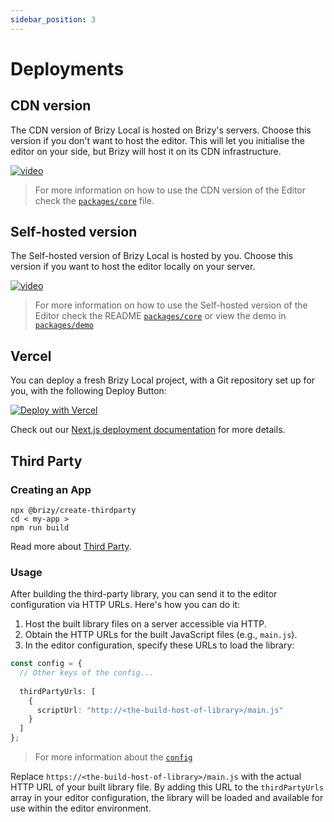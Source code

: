 ```yaml
---
sidebar_position: 3
---
```


# Deployments

## CDN version
The CDN version of Brizy Local is hosted on Brizy's servers. Choose this version if you don't want to host the editor. This will let you initialise the editor on your side, but Brizy will host it on its CDN infrastructure.

[![video](/img/deployment.jpg)](https://user-images.githubusercontent.com/10077249/206906576-cc654003-9b6d-4661-88dd-affb63ba538d.mp4)

> For more information on how to use the CDN version of the Editor check the [`packages/core`](https://github.com/EasyBrizy/Brizy-Local/blob/master/packages/core/docs/cdn.MD) file.

## Self-hosted version

The Self-hosted version of Brizy Local is hosted by you. Choose this version if you want to host the editor locally on your server.

[![video](/img/deployment.jpg)](https://user-images.githubusercontent.com/10077249/206906566-1d2087fc-847c-4530-8760-9b169dd3ed65.mp4)

> For more information on how to use the Self-hosted version of the Editor check the README [`packages/core`](https://github.com/EasyBrizy/Brizy-Local/blob/master/packages/core/docs/self-hosted.MD) or view the demo in [`packages/demo`](https://github.com/EasyBrizy/Brizy-Local/blob/master/packages/demo/README.MD)

## Vercel

You can deploy a fresh Brizy Local project, with a Git repository set up for you, with the following Deploy Button:

[![Deploy with Vercel](https://vercel.com/button)](https://vercel.com/new/clone?repository-url=https://github.com/EasyBrizy/Brizy-Local-Editor&project-name=brizy-local-editor&repository-name=brizy-local-editor&output-directory=packages/demo/public)

Check out our [Next.js deployment documentation](https://nextjs.org/docs/deployment) for more details.

## Third Party

### Creating an App

```shell
npx @brizy/create-thirdparty
cd < my-app >
npm run build
```

Read more about [Third Party](https://github.com/EasyBrizy/Brizy-Local-Editor/blob/master/packages/core/docs/thirdParty.md).

### Usage
After building the third-party library, you can send it to the editor configuration via HTTP URLs. 
Here's how you can do it:

1. Host the built library files on a server accessible via HTTP.
2. Obtain the HTTP URLs for the built JavaScript files (e.g., `main.js`).
3. In the editor configuration, specify these URLs to load the library:


```typescript
const config = {
  // Other keys of the config...
  
  thirdPartyUrls: [
    {
      scriptUrl: "http://<the-build-host-of-library>/main.js"
    }
  ]
};
```

> For more information about the [`config`](https://github.com/EasyBrizy/Brizy-Local-Editor/blob/master/packages/core/docs/cdn.MD#config)

Replace `https://<the-build-host-of-library>/main.js` with the actual HTTP URL of your built library file. 
By adding this URL to the `thirdPartyUrls` array in your editor configuration, the library will be loaded and available for use within the editor environment.

